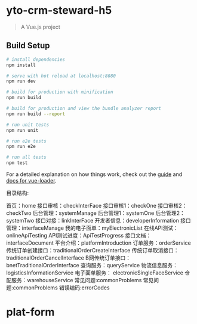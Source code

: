 # yto-crm-steward-h5

> A Vue.js project

## Build Setup

``` bash
# install dependencies
npm install

# serve with hot reload at localhost:8080
npm run dev

# build for production with minification
npm run build

# build for production and view the bundle analyzer report
npm run build --report

# run unit tests
npm run unit

# run e2e tests
npm run e2e

# run all tests
npm test
```

For a detailed explanation on how things work, check out the [guide](http://vuejs-templates.github.io/webpack/) and [docs for vue-loader](http://vuejs.github.io/vue-loader).

目录结构:

首页：home
接口审核：checkInterFace
  接口审核1：checkOne
  接口审核2：checkTwo
后台管理：systemManage
  后台管理1：systemOne
  后台管理2：systemTwo
接口对接：linkInterFace
  开发者信息：developerInformation
  接口管理：interfaceManage
  我的电子面单：myElectronicList
  在线API测试：onlineApiTesting
  API测试进度：ApiTestProgress
接口文档：interfaceDocument
  平台介绍：platformIntroduction
  订单服务：orderService
    传统订单创建接口：traditionalOrderCreateInterface
    传统订单取消接口：traditionalOrderCancelInterface
    B网传统订单接口：bnetTraditionalOrderInterface
  查询服务：queryService
  物流信息服务：logisticsInformationService
  电子面单服务： electronicSingleFaceService
  仓配服务：warehouseService
常见问题:commonProblems
  常见问题:commonProblems
  错误编码:errorCodes


# plat-form
